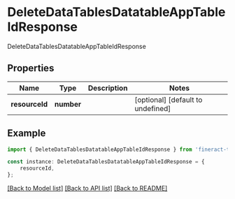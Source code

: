 # DeleteDataTablesDatatableAppTableIdResponse

DeleteDataTablesDatatableAppTableIdResponse 

## Properties

Name | Type | Description | Notes
------------ | ------------- | ------------- | -------------
**resourceId** | **number** |  | [optional] [default to undefined]

## Example

```typescript
import { DeleteDataTablesDatatableAppTableIdResponse } from 'fineract-typescript-client';

const instance: DeleteDataTablesDatatableAppTableIdResponse = {
    resourceId,
};
```

[[Back to Model list]](../README.md#documentation-for-models) [[Back to API list]](../README.md#documentation-for-api-endpoints) [[Back to README]](../README.md)
